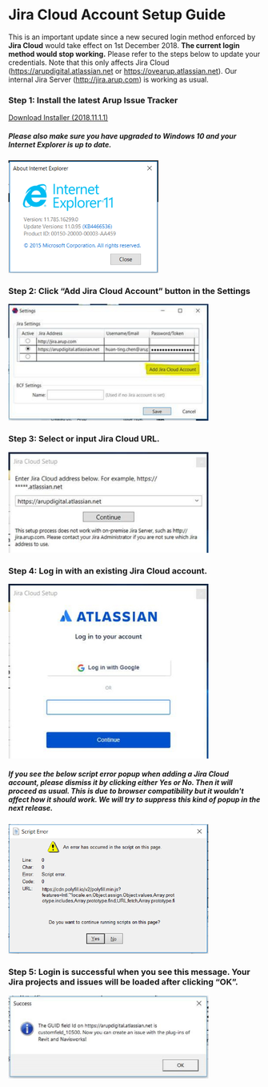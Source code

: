 # Jira Cloud Account Setup Guide
This is an important update since a new secured login method enforced by **Jira Cloud** would take effect on 1st December 2018. **The current login method would stop working.** Please refer to the steps below to update your credentials. Note that this only affects Jira Cloud (https://arupdigital.atlassian.net or https://ovearup.atlassian.net). Our internal Jira Server (http://jira.arup.com) is working as usual.

### Step 1: Install the latest Arup Issue Tracker
[Download Installer (2018.11.1.1)](https://github.com/ArupAus/issue-tracker/releases/download/2018.11.01.01/Case_Issue_Tracker_2018.11.01.01.msi)

##### Please also make sure you have upgraded to Windows 10 and your Internet Explorer is up to date.
<img src="https://raw.githubusercontent.com/ArupAus/issue-tracker/master/Documentation/images/JiraCloudLogin_6.png" width="300">

### Step 2: Click “Add Jira Cloud Account” button in the Settings
<img src="https://raw.githubusercontent.com/ArupAus/issue-tracker/master/Documentation/images/JiraCloudLogin_1.jpg" width="400">

### Step 3: Select or input Jira Cloud URL.
<img src="https://raw.githubusercontent.com/ArupAus/issue-tracker/master/Documentation/images/JiraCloudLogin_2.jpg" width="400">

### Step 4: Log in with an existing Jira Cloud account.
<img src="https://raw.githubusercontent.com/ArupAus/issue-tracker/master/Documentation/images/JiraCloudLogin_3.jpg" width="400">

##### If you see the below script error popup when adding a Jira Cloud account, please dismiss it by clicking either Yes or No. Then it will proceed as usual. This is due to browser compatibility but it wouldn't affect how it should work. We will try to suppress this kind of popup in the next release.
<img src="https://raw.githubusercontent.com/ArupAus/issue-tracker/master/Documentation/images/JiraCloudLogin_5.png" width="400">

### Step 5: Login is successful when you see this message. Your Jira projects and issues will be loaded after clicking “OK”.
<img src="https://raw.githubusercontent.com/ArupAus/issue-tracker/master/Documentation/images/JiraCloudLogin_4.jpg" width="400">
